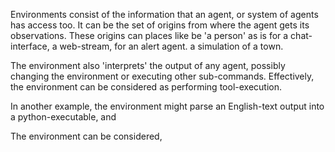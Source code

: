 Environments consist of the information that an agent, or system of agents has access too. It can be the set of origins from where the agent gets its observations. These origins can places like be 'a person' as is for a chat-interface, a web-stream, for an alert agent. a simulation of a town. 

The environment also 'interprets' the output of any agent, possibly changing the environment or executing other sub-commands.  Effectively, the environment can be considered as performing tool-execution. 

In another example, the environment might parse an English-text output into a python-executable, and 

The environment can be considered, 